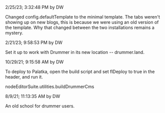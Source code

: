 2/25/23; 3:32:48 PM by DW

Changed config.defaultTemplate to the minimal template. The tabs weren't showing up on new blogs, this is because we were using an old version of the template. Why that changed between the two installations remains a mystery.

2/21/23; 9:58:53 PM by DW

Set it up to work with Drummer in its new location -- drummer.land.

10/29/21; 9:15:58 AM by DW

To deploy to Palatka, open the build script and set flDeploy to true in the header, and run it.

nodeEditorSuite.utilities.buildDrummerCms

8/9/21; 11:13:35 AM by DW

An old school for drummer users.

